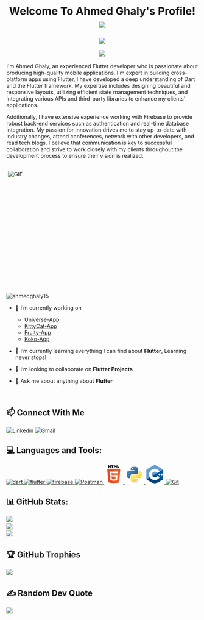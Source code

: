 <h1 align="center">Welcome To Ahmed Ghaly's Profile!
  <img src="https://media.giphy.com/media/hvRJCLFzcasrR4ia7z/giphy.gif" width="28">
</h1>

<!-- <h3 align="center">A Mobile Application Developer With A Passion For Cross-Platform Development Using Flutter</h3>
 -->
 
<p align="center">
  <a href="https://github.com/DenverCoder1/readme-typing-svg"><img src="https://readme-typing-svg.herokuapp.com/?lines=Mobile%20Application%20Developer%20With%20A%20Passion%20For;Always%20Learning%20New%20Things&font=Fira%20Code&center=true&width=1000&height=45&color=blue&vCenter=true&size=22"></a>
</p>

<p align="center">
  <a href="https://github.com/DenverCoder1/readme-typing-svg"><img src="https://readme-typing-svg.herokuapp.com/?lines=Cross-Platform%20Development%20Using%20Flutter;Improve%20Constantly,%20Code%20Better&font=Fira%20Code&center=true&width=1000&height=45&color=blue&vCenter=true&size=22"></a>
</p>

<p>
I'm Ahmed Ghaly, an experienced Flutter developer who is passionate about producing high-quality mobile applications. I'm expert in building cross-platform apps using Flutter, I have developed a deep understanding of Dart and the Flutter framework. My expertise includes designing beautiful and responsive layouts, utilizing efficient state management techniques, and integrating various APIs and third-party libraries to enhance my clients' applications. 
  
Additionally, I have extensive experience working with Firebase to provide robust back-end services such as authentication and real-time database integration. My passion for innovation drives me to stay up-to-date with industry changes, attend conferences, network with other developers, and read tech blogs. I believe that communication is key to successful collaboration and strive to work closely with my clients throughout the development process to ensure their vision is realized.
</p>

<br/>

 <img align="right" alt="GIF" src="https://cdn.dribbble.com/users/1292677/screenshots/6139167/media/fcf7fd0c619bb87706533079240915f3.gif" width="500" height="320" />

<p align="left"> <img src="https://komarev.com/ghpvc/?username=ahmedghaly15&label=Profile%20views&color=0e75b6&style=flat" alt="ahmedghaly15" /> </p>

* 🔭 I’m currently working on
  - [Universe-App](https://github.com/ahmedghaly15/Universe-App)
  - [KittyCat-App](https://github.com/ahmedghaly15/KittyCat-App)
  - [Fruity-App](https://github.com/ahmedghaly15/Fruity-App)
  - [Koko-App](https://github.com/ahmedghaly15/Koko-App)

* 🌱 I’m currently learning everything I can find about **Flutter**, Learning never stops!

* 👯 I’m looking to collaborate on **Flutter Projects**

* 💬 Ask me about anything about **Flutter**

<br/>

## 📫 Connect With Me

[![Linkedin](https://img.shields.io/badge/LinkedIn-0077B5?style=for-the-badge&logo=linkedin&logoColor=white
)](https://www.linkedin.com/in/ahmed-ghaly15/)
[![Gmail](https://img.shields.io/badge/Gmail-D14836?style=for-the-badge&logo=gmail&logoColor=white&link=mailto:ahmedghaly0767@gmail.com)](mailto:ahmedghaly0767@gmail.com)

## 💻 Languages and Tools:

<p align="left"> 
  <a href="https://dart.dev" target="_blank" rel="noreferrer"> 
    <img src="https://www.vectorlogo.zone/logos/dartlang/dartlang-icon.svg" alt="dart" width="50" height="50"/> 
  </a> 
  <a href="https://flutter.dev" target="_blank" rel="noreferrer"> 
    <img src="https://www.vectorlogo.zone/logos/flutterio/flutterio-icon.svg" alt="flutter" width="50" height="50"/> 
  </a> 
  <a href="https://firebase.google.com/" target="_blank" rel="noreferrer"> 
    <img src="https://www.vectorlogo.zone/logos/firebase/firebase-icon.svg" alt="firebase" width="50" height="50"/> 
  </a> 
  <a href="https://www.postman.com/" target="_blank" rel="noreferrer"> 
    <img src="https://www.vectorlogo.zone/logos/getpostman/getpostman-icon.svg" alt="Postman" width="50" height="50">
  </a> 
  <a href="https://www.w3.org/html/" target="_blank" rel="noreferrer"> 
    <img src="https://raw.githubusercontent.com/devicons/devicon/master/icons/html5/html5-original-wordmark.svg" alt="html5" width="50" height="50"/> 
  </a> 
  <a href="https://www.python.org" target="_blank" rel="noreferrer"> 
    <img src="https://raw.githubusercontent.com/devicons/devicon/master/icons/python/python-original.svg" alt="python" width="50" height="50"/> 
  </a> 
  <a href="https://www.w3schools.com/cpp/" target="_blank" rel="noreferrer"> 
    <img src="https://raw.githubusercontent.com/devicons/devicon/master/icons/cplusplus/cplusplus-original.svg" alt="cplusplus" width="50" height="50"/> 
  </a> 
  <a href="https://git-scm.com/" target="_blank" rel="noreferrer">
    <img src="https://www.vectorlogo.zone/logos/git-scm/git-scm-icon.svg" alt="Git" width="50" height="50">
  </a> 
</p>


## 📊 GitHub Stats:
![](https://github-readme-stats.vercel.app/api?username=ahmedghaly15&theme=blue-green&hide_border=true&include_all_commits=true&count_private=false)<br/>
![](https://github-readme-streak-stats.herokuapp.com/?user=ahmedghaly15&theme=blue-green&hide_border=true)<br/>
![](https://github-readme-stats.vercel.app/api/top-langs/?username=ahmedghaly15&theme=blue-green&hide_border=true&include_all_commits=true&count_private=false&layout=compact)

## 🏆 GitHub Trophies
![](https://github-profile-trophy.vercel.app/?username=ahmedghaly15&theme=dracula&no-frame=true&no-bg=true&margin-w=4)

## ✍️ Random Dev Quote
![](https://quotes-github-readme.vercel.app/api?type=vetical&theme=radical)

